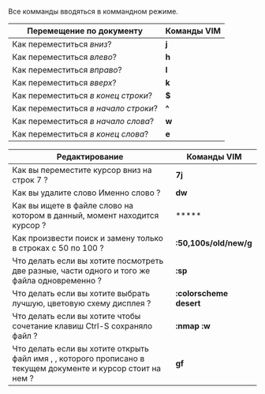 Все комманды вводяться в коммандном режиме.

|       Перемещение по документу       | Команды VIM |
|--------------------------------------|-------------|
| Как переместиться *вниз*?            | **j**       |
| Как переместиться *влево*?           | **h**       |
| Как переместиться *вправо*?          | **l**       |
| Как переместиться *вверх*?           | **k**       |
| Как переместиться *в конец строки*?  | **$**       |
| Как переместиться *в начало строки*? | **^**       |
| Как переместиться *в начало слова*?  | **w**       |
| Как переместиться *в конец слова*?   | **e**       |

|                                                 Редактирование                                                |       Команды VIM       |
|---------------------------------------------------------------------------------------------------------------|-------------------------|
| Как вы переместите курсор вниз на строк 7 ?                                                                   | **7j**                  |
| Как вы удалите слово Именно слово ?                                                                           | **dw**                  |
| Как вы ищете в файле слово на котором в данный, момент находится курсор ?                                     | *****                   |
| Как произвести поиск и замену только в строках с 50 по 100 ?                                                  | **:50,100s/old/new/g**  |
| Что делать если вы хотите посмотреть две разные, части одного и того же файла одновременно ?                  | **:sp**                 |
| Что делать если вы хотите выбрать лучшую, цветовую схему дисплея ?                                            | **:colorscheme desert** |
| Что делать если вы хотите чтобы сочетание клавиш Ctrl-S сохраняло файл ?                                      | **:nmap <c-s> :w<CR>**  |
| Что делать если вы хотите открыть файл имя , , которого прописано в текущем документе и курсор стоит на нем ? | **gf**                  |
